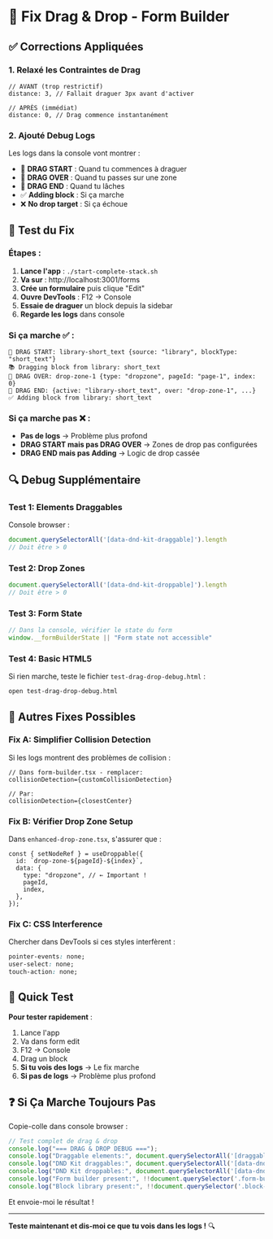 # 🔧 Fix Drag & Drop - Form Builder

## ✅ **Corrections Appliquées**

### **1. Relaxé les Contraintes de Drag**
```tsx
// AVANT (trop restrictif)
distance: 3, // Fallait draguer 3px avant d'activer

// APRÈS (immédiat)  
distance: 0, // Drag commence instantanément
```

### **2. Ajouté Debug Logs**
Les logs dans la console vont montrer :
- 🐛 **DRAG START** : Quand tu commences à draguer
- 🎯 **DRAG OVER** : Quand tu passes sur une zone
- 🏁 **DRAG END** : Quand tu lâches
- ✅ **Adding block** : Si ça marche
- ❌ **No drop target** : Si ça échoue

## 🧪 **Test du Fix**

### **Étapes** :
1. **Lance l'app** : `./start-complete-stack.sh`
2. **Va sur** : http://localhost:3001/forms
3. **Crée un formulaire** puis clique "Edit"
4. **Ouvre DevTools** : F12 → Console
5. **Essaie de draguer** un block depuis la sidebar
6. **Regarde les logs** dans console

### **Si ça marche** ✅ :
```
🐛 DRAG START: library-short_text {source: "library", blockType: "short_text"}
📚 Dragging block from library: short_text
🎯 DRAG OVER: drop-zone-1 {type: "dropzone", pageId: "page-1", index: 0}
🏁 DRAG END: {active: "library-short_text", over: "drop-zone-1", ...}
✅ Adding block from library: short_text
```

### **Si ça marche pas** ❌ :
- **Pas de logs** → Problème plus profond
- **DRAG START mais pas DRAG OVER** → Zones de drop pas configurées
- **DRAG END mais pas Adding** → Logic de drop cassée

## 🔍 **Debug Supplémentaire**

### **Test 1: Elements Draggables**
Console browser :
```javascript
document.querySelectorAll('[data-dnd-kit-draggable]').length
// Doit être > 0
```

### **Test 2: Drop Zones**
```javascript
document.querySelectorAll('[data-dnd-kit-droppable]').length  
// Doit être > 0
```

### **Test 3: Form State**
```javascript
// Dans la console, vérifier le state du form
window.__formBuilderState || "Form state not accessible"
```

### **Test 4: Basic HTML5**
Si rien marche, teste le fichier `test-drag-drop-debug.html` :
```bash
open test-drag-drop-debug.html
```

## 🚀 **Autres Fixes Possibles**

### **Fix A: Simplifier Collision Detection**
Si les logs montrent des problèmes de collision :

```tsx
// Dans form-builder.tsx - remplacer:
collisionDetection={customCollisionDetection}

// Par:
collisionDetection={closestCenter}
```

### **Fix B: Vérifier Drop Zone Setup**
Dans `enhanced-drop-zone.tsx`, s'assurer que :
```tsx
const { setNodeRef } = useDroppable({
  id: `drop-zone-${pageId}-${index}`,
  data: {
    type: "dropzone", // ← Important !
    pageId,
    index,
  },
});
```

### **Fix C: CSS Interference**
Chercher dans DevTools si ces styles interfèrent :
```css
pointer-events: none;
user-select: none;
touch-action: none;
```

## 🎯 **Quick Test**

**Pour tester rapidement** :
1. Lance l'app
2. Va dans form edit 
3. F12 → Console
4. Drag un block
5. **Si tu vois des logs** → Le fix marche
6. **Si pas de logs** → Problème plus profond

## ❓ **Si Ça Marche Toujours Pas**

Copie-colle dans console browser :
```javascript
// Test complet de drag & drop
console.log("=== DRAG & DROP DEBUG ===");
console.log("Draggable elements:", document.querySelectorAll('[draggable="true"]').length);
console.log("DND Kit draggables:", document.querySelectorAll('[data-dnd-kit-draggable]').length);  
console.log("DND Kit droppables:", document.querySelectorAll('[data-dnd-kit-droppable]').length);
console.log("Form builder present:", !!document.querySelector('.form-builder, [class*="form-builder"]'));
console.log("Block library present:", !!document.querySelector('.block-library, [class*="block-library"]'));
```

Et envoie-moi le résultat !

---

**Teste maintenant et dis-moi ce que tu vois dans les logs !** 🔍